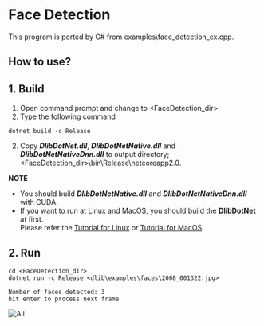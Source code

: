﻿# Face Detection
 
This program is ported by C# from examples\face_detection_ex.cpp.

## How to use?

## 1. Build

1. Open command prompt and change to &lt;FaceDetection_dir&gt;
1. Type the following command
````
dotnet build -c Release
````
2. Copy ***DlibDotNet.dll***, ***DlibDotNetNative.dll*** and ***DlibDotNetNativeDnn.dll*** to output directory; &lt;FaceDetection_dir&gt;\bin\Release\netcoreapp2.0.

**NOTE**  
- You should build ***DlibDotNetNative.dll*** and ***DlibDotNetNativeDnn.dll*** with CUDA.
- If you want to run at Linux and MacOS, you should build the **DlibDotNet** at first.  
Please refer the [Tutorial for Linux](https://github.com/takuya-takeuchi/DlibDotNet/wiki/Tutorial-for-Linux) or [Tutorial for MacOS](https://github.com/takuya-takeuchi/DlibDotNet/wiki/Tutorial-for-MacOS).

## 2. Run

````
cd <FaceDetection_dir>
dotnet run -c Release <dlib\examples\faces\2008_001322.jpg>

Number of faces detected: 3
hit enter to process next frame
````

![All](images/sample.png "All")